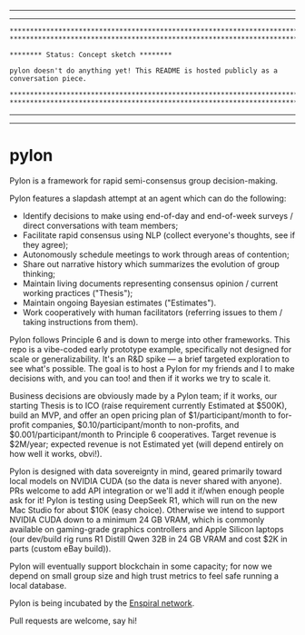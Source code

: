 ***********************************************************************************************************************************************
***********************************************************************************************************************************************

```
*****************************************************************************************************************
*****************************************************************************************************************

******** Status: Concept sketch ********

pylon doesn't do anything yet! This README is hosted publicly as a conversation piece.

*****************************************************************************************************************
*****************************************************************************************************************
```
***********************************************************************************************************************************************
***********************************************************************************************************************************************


# pylon

Pylon is a framework for rapid semi-consensus group decision-making.

Pylon features a slapdash attempt at an agent which can do the following:

* Identify decisions to make using end-of-day and end-of-week surveys / direct conversations with team members;
* Facilitate rapid consensus using NLP (collect everyone's thoughts, see if they agree);
* Autonomously schedule meetings to work through areas of contention;
* Share out narrative history which summarizes the evolution of group thinking;
* Maintain living documents representing consensus opinion / current working practices ("Thesis");
* Maintain ongoing Bayesian estimates ("Estimates").
* Work cooperatively with human facilitators (referring issues to them / taking instructions from them).

Pylon follows Principle 6 and is down to merge into other frameworks. This repo is a vibe-coded early prototype example, specifically not designed for scale or generalizability. It's an R&D spike — a brief targeted exploration to see what's possible. The goal is to host a Pylon for my friends and I to make decisions with, and you can too! and then if it works we try to scale it.

Business decisions are obviously made by a Pylon team; if it works, our starting Thesis is to ICO (raise requirement currently Estimated at $500K), build an MVP, and offer an open pricing plan of $1/participant/month to for-profit companies, $0.10/participant/month to non-profits, and $0.001/participant/month to Principle 6 cooperatives. Target revenue is $2M/year; expected revenue is not Estimated yet (will depend entirely on how well it works, obvi!).

Pylon is designed with data sovereignty in mind, geared primarily toward local models on NVIDIA CUDA (so the data is never shared with anyone). PRs welcome to add API integration or we'll add it if/when enough people ask for it! Pylon is testing using DeepSeek R1, which will run on the new Mac Studio for about $10K (easy choice). Otherwise we intend to support NVIDIA CUDA down to a minimum 24 GB VRAM, which is commonly available on gaming-grade graphics controllers and Apple Silicon laptops (our dev/build rig runs R1 Distill Qwen 32B in 24 GB VRAM and cost $2K in parts (custom eBay build)).

Pylon will eventually support blockchain in some capacity; for now we depend on small group size and high trust metrics to feel safe running a local database.

Pylon is being incubated by the [Enspiral network](https://www.enspiral.com/).

Pull requests are welcome, say hi!
